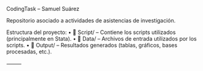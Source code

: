 CodingTask – Samuel Suárez

Repositorio asociado a actividades de asistencias de investigación.

Estructura del proyecto:
	•	📁 Script/ – Contiene los scripts utilizados (principalmente en Stata).
	•	📁 Data/ – Archivos de entrada utilizados por los scripts.
	•	📁 Output/ – Resultados generados (tablas, gráficos, bases procesadas, etc.).

⸻
